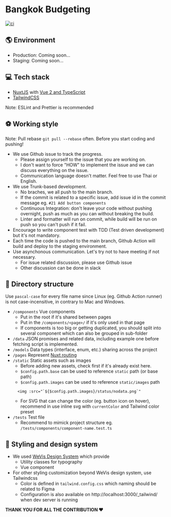 # Bangkok Budgeting

[![ci](https://github.com/wevisdemo/bkk-budgeting/actions/workflows/ci.yml/badge.svg?branch=main)](https://github.com/wevisdemo/bkk-budgeting/actions/workflows/ci.yml)

## 🌎 Environment

- Production: Coming soon...
- Staging: Coming soon...

## 💻 Tech stack

- [NuxtJS](https://nuxtjs.org/) with [Vue 2 and TypeScript](https://v2.vuejs.org/v2/guide/typescript.html#Basic-Usage)
- [TailwindCSS](https://tailwindcss.com/)

Note: ESLint and Prettier is recommended

## ⚽ Working style

Note: Pull rebase `git pull --rebase` often. Before you start coding and pushing!

- We use Github issue to track the progress.
  - Please assign yourself to the issue that you are working on.
  - I don't want to force "HOW" to implement the issue and we can discuss everything on the issue.
  - Communication language doesn't matter. Feel free to use Thai or English.
- We use Trunk-based development.
  - No braches, we all push to the main branch.
  - If the commit is related to a specific issue, add issue id in the commit message eg. `#21 Add button components`
  - Continuous Integration: don't leave your code without pushing overnight, push as much as you can without breaking the build.
  - Linter and formatter will run on commit, while build will be run on push so you can't push if it fail.
- Encourage to write component test with TDD (Test driven development) but it's not mandatory.
- Each time the code is pushed to the main branch, Github Action will build and deploy to the staging environment.
- Use asynchonous communication. Let's try not to have meeting if not necessary.
  - For issue related discussion, please use Github issue
  - Other discussion can be done in slack

## 📂 Directory structure

Use `pascal-case` for every file name since Linux (eg. Github Action runner) is not case-incensitive, in contrary to Mac and Windows.

- `/components` Vue components
  - Put in the root if it's shared between pages
  - Put in the `/components/<page>/` if it's only used in that page
  - If components is too big or getting duplicated, you should split into several component which can also be grouped in sub-folder
- `/data` JSON promises and related data, including example one before fetching script is implemented.
- `/models` Data types (interface, enum, etc.) sharing across the project
- `/pages` Represent [Nuxt routing](https://nuxtjs.org/docs/directory-structure/pages)
- `/static` Static assets such as images
  - Before adding new assets, check first if it's already exist here.
  - `$config.path.base` can be used to reference `static` path (or base path)
  - `$config.path.images` can be used to reference `static/images` path
  ```vue
    <img :src="`${$config.path.images}/status/nodata.png`"
  ```
  - For SVG that can change the color (eg. button icon on hover), recommend in use inline svg with `currentColor` and Tailwind color preset
- `/tests` Test file
  - Recommend to mimick project structure eg. `/tests/components/component-name.test.ts`

## 💅 Styling and design system

- We used [WeVis Design System](https://wevisdemo.github.io/design-systems/) which provide
  - Utility classes for typography
  - Vue component
- For other styling customization beyond WeVis design system, use Tailwindcss
  - Color is defined in `tailwind.config.css` which naming should be related to Figma
  - Configuration is also available on http://localhost:3000/\_tailwind/ when dev server is running

**THANK YOU FOR ALL THE CONTRIBUTION ❤️**

